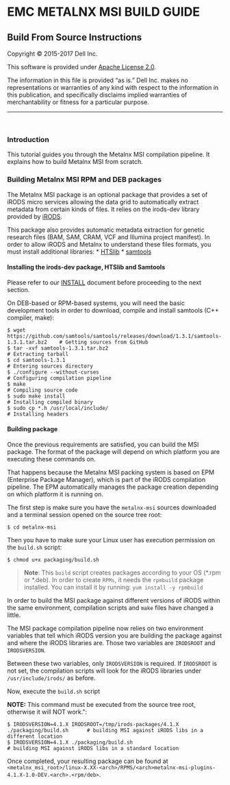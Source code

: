 # EMC METALNX MSI BUILD GUIDE

## Build From Source Instructions

Copyright © 2015-2017 Dell Inc.

This software is provided under [Apache License 2.0](http://www.apache.org/licenses/LICENSE-2.0).

The information in this file is provided “as is.” Dell Inc. makes no representations or warranties of any kind with respect to the information in this publication, and specifically disclaims implied warranties of merchantability or fitness for a particular purpose. 

-------------------------------- 

<br>

### Introduction

<a name="Introduction"></a>

This tutorial guides you through the Metalnx MSI compilation pipeline. It explains how to build Metalnx MSI from scratch.

### Building Metalnx MSI RPM and DEB packages

The Metalnx MSI package is an optional package that provides a set of iRODS micro services allowing the data grid to automatically extract metadata from certain kinds of files. It relies on the irods-dev library provided by  [iRODS][irods-dev-download].

This package also provides automatic metadata extraction for genetic research files (BAM, SAM, CRAM, VCF and Illumina project manifest). In order to allow iRODS and Metalnx to understand these files formats, you must install additional libraries:
    * [HTSlib][htslib-download]
	* [samtools][samtools-download]

#### Installing the irods-dev package, HTSlib and Samtools

Please refer to our [INSTALL](INSTALL.md#resolving-metalnx-msi-dependencies) document before proceeding to the next section.

On DEB-based or RPM-based systems, you will need the basic development tools in order to download, compile and install samtools (C++ compiler, make):

    $ wget https://github.com/samtools/samtools/releases/download/1.3.1/samtools-1.3.1.tar.bz2    # Getting sources from GitHub
    $ tar -xvf samtools-1.3.1.tar.bz2															  # Extracting tarball
    $ cd samtools-1.3.1																			  # Entering sources directory
    $ ./configure --without-curses																  # Configuring compilation pipeline
    $ make																						  # Compiling source code
    $ sudo make install																			  # Installing compiled binary
    $ sudo cp *.h /usr/local/include/															  # Installing headers

#### Building package

Once the previous requirements are satisfied, you can build the MSI package. The format of the package will depend on which platform you are executing these commands on. 

That happens because the Metalnx MSI packing system is based on EPM (Enterprise Package Manager), which is part of the iRODS compilation pipeline. The EPM automatically manages the package creation depending on which platform it is running on.

The first step is make sure you have the `metalnx-msi` sources downloaded and a terminal session opened on the source tree root:

    $ cd metalnx-msi
	
Then you have to make sure your Linux user has execution permission on the `build.sh` script:

    $ chmod u+x packaging/build.sh
	
> __Note__: This `build` script creates packages according to your OS (*.rpm or *.deb). In order to create `RPMs`,
 it needs the `rpmbuild` package installed. You can install it by running: `yum install -y rpmbuild`

In order to build the MSI package against different versions of iRODS within the same environment, compilation scripts and `make` files have changed a little. 

The MSI package compilation pipeline now relies on two environment variables that tell which iRODS version you are building the package against and where the iRODS libraries are. Those two variables are `IRODSROOT` and `IRODSVERSION`.

Between these two variables, only `IRODSVERSION` is required. If `IRODSROOT` is not set, the compilation scripts will look for the iRODS libraries under `/usr/include/irods/` as before.
	
Now, execute the `build.sh` script

**NOTE:** This command must be executed from the source tree root, otherwise it will NOT work.":

	$ IRODSVERSION=4.1.X IRODSROOT=/tmp/irods-packages/4.1.X ./packaging/build.sh      # building MSI against iRODS libs in a different location
    $ IRODSVERSION=4.1.X ./packaging/build.sh                                           # building MSI against iRODS libs in a standard location

Once completed, your resulting package can be found at `<metalnx_msi_root>/linux-X.XX-<arch>/RPMS/<arch>metalnx-msi-plugins-4.1.X-1.0-DEV.<arch>.<rpm/deb>`.

[irods-dev-download]: http://irods.org/download/
[htslib-download]: https://github.com/samtools/htslib/releases/download/1.3.1/htslib-1.3.1.tar.bz2
[samtools-download]: https://github.com/samtools/samtools/releases/download/1.3.1/samtools-1.3.1.tar.bz2
